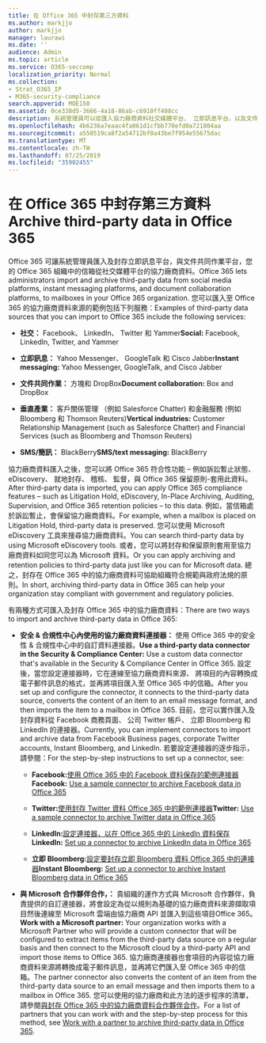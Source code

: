 ```yaml
---
title: 在 Office 365 中封存第三方資料
ms.author: markjjo
author: markjjo
manager: laurawi
ms.date: ''
audience: Admin
ms.topic: article
ms.service: O365-seccomp
localization_priority: Normal
ms.collection:
- Strat_O365_IP
- M365-security-compliance
search.appverid: MOE150
ms.assetid: 0ce338d5-3666-4a18-86ab-c6910ff408cc
description: 系統管理員可以從匯入協力廠商資料社交媒體平台、 立即訊息平台，以及文件共同作業平台到 Office 365 組織中的信箱。 這可讓您封存 Facebook、 Twitter 和其他 Office 365 中的協力廠商資料來源的資料。 然後您可以使用或協力廠商資料套用 Office 365 符合性功能 （例如合法持有、 eDiscovery、 就地封存和保留原則）。
ms.openlocfilehash: 4b6236a7eaac4fa061d1cfbb770efd0a721804aa
ms.sourcegitcommit: a550519ca8f2a54712bf0a43be7f954e55675dac
ms.translationtype: MT
ms.contentlocale: zh-TW
ms.lasthandoff: 07/25/2019
ms.locfileid: "35902455"
---
```

# <a name="archive-third-party-data-in-office-365"></a><span data-ttu-id="15491-105">在 Office 365 中封存第三方資料</span><span class="sxs-lookup"><span data-stu-id="15491-105">Archive third-party data in Office 365</span></span>

<span data-ttu-id="15491-106">Office 365 可讓系統管理員匯入及封存立即訊息平台，與文件共同作業平台，您的 Office 365 組織中的信箱從社交媒體平台的協力廠商資料。</span><span class="sxs-lookup"><span data-stu-id="15491-106">Office 365 lets administrators import and archive third-party data from social media platforms, instant messaging platforms, and document collaboration platforms, to mailboxes in your Office 365 organization.</span></span> <span data-ttu-id="15491-107">您可以匯入至 Office 365 的協力廠商資料來源的範例包括下列服務：</span><span class="sxs-lookup"><span data-stu-id="15491-107">Examples of third-party data sources that you can import to Office 365 include the following services:</span></span> 
  
- <span data-ttu-id="15491-108">**社交：** Facebook、 LinkedIn、 Twitter 和 Yammer</span><span class="sxs-lookup"><span data-stu-id="15491-108">**Social:** Facebook, LinkedIn, Twitter, and Yammer</span></span> 
    
- <span data-ttu-id="15491-109">**立即訊息：** Yahoo Messenger、 GoogleTalk 和 Cisco Jabber</span><span class="sxs-lookup"><span data-stu-id="15491-109">**Instant messaging:** Yahoo Messenger, GoogleTalk, and Cisco Jabber</span></span> 
    
- <span data-ttu-id="15491-110">**文件共同作業：** 方塊和 DropBox</span><span class="sxs-lookup"><span data-stu-id="15491-110">**Document collaboration:** Box and DropBox</span></span> 
    
- <span data-ttu-id="15491-111">**垂直產業：** 客戶關係管理 （例如 Salesforce Chatter) 和金融服務 (例如 Bloomberg 和 Thomson Reuters)</span><span class="sxs-lookup"><span data-stu-id="15491-111">**Vertical industries:** Customer Relationship Management (such as Salesforce Chatter) and Financial Services (such as Bloomberg and Thomson Reuters)</span></span> 
    
- <span data-ttu-id="15491-112">**SMS/簡訊：** BlackBerry</span><span class="sxs-lookup"><span data-stu-id="15491-112">**SMS/text messaging:** BlackBerry</span></span> 
    
<span data-ttu-id="15491-113">協力廠商資料匯入之後，您可以將 Office 365 符合性功能 – 例如訴訟暫止狀態、 eDiscovery、 就地封存、 稽核、 監督，與 Office 365 保留原則-套用此資料。</span><span class="sxs-lookup"><span data-stu-id="15491-113">After third-party data is imported, you can apply Office 365 compliance features – such as Litigation Hold, eDiscovery, In-Place Archiving, Auditing, Supervision, and Office 365 retention policies – to this data.</span></span> <span data-ttu-id="15491-114">例如，當信箱處於訴訟暫止，會保留協力廠商資料。</span><span class="sxs-lookup"><span data-stu-id="15491-114">For example, when a mailbox is placed on Litigation Hold, third-party data is preserved.</span></span> <span data-ttu-id="15491-115">您可以使用 Microsoft eDiscovery 工具來搜尋協力廠商資料。</span><span class="sxs-lookup"><span data-stu-id="15491-115">You can search third-party data by using Microsoft eDiscovery tools.</span></span> <span data-ttu-id="15491-116">或者，您可以將封存和保留原則套用至協力廠商資料如同您可以為 Microsoft 資料。</span><span class="sxs-lookup"><span data-stu-id="15491-116">Or you can apply archiving and retention policies to third-party data just like you can for Microsoft data.</span></span> <span data-ttu-id="15491-117">總之，封存在 Office 365 中的協力廠商資料可協助組織符合規範與政府法規的原則。</span><span class="sxs-lookup"><span data-stu-id="15491-117">In short, archiving third-party data in Office 365 can help your organization stay compliant with government and regulatory policies.</span></span>

<span data-ttu-id="15491-118">有兩種方式可匯入及封存 Office 365 中的協力廠商資料：</span><span class="sxs-lookup"><span data-stu-id="15491-118">There are two ways to import and archive third-party data in Office 365:</span></span>

- <span data-ttu-id="15491-119">**安全 & 合規性中心內使用的協力廠商資料連接器：** 使用 Office 365 中的安全性 & 合規性中心中的自訂資料連接器。</span><span class="sxs-lookup"><span data-stu-id="15491-119">**Use a third-party data connector in the Security & Compliance Center:** Use a custom data connector that's available in the Security & Compliance Center in Office 365.</span></span> <span data-ttu-id="15491-120">設定後，當您設定連接器時，它在連線至協力廠商資料來源、 將項目的內容轉換成電子郵件訊息的格式，並再將項目匯入至 Office 365 中的信箱。</span><span class="sxs-lookup"><span data-stu-id="15491-120">After you set up and configure the connector, it connects to the third-party data source, converts the content of an item to an email message format, and then imports the item to a mailbox in Office 365.</span></span> <span data-ttu-id="15491-121">目前，您可以實作匯入及封存資料從 Facebook 商務頁面、 公司 Twitter 帳戶、 立即 Bloomberg 和 LinkedIn 的連接器。</span><span class="sxs-lookup"><span data-stu-id="15491-121">Currently, you can implement connectors to import and archive data from Facebook Business pages, corporate Twitter accounts, Instant Bloomberg, and LinkedIn.</span></span> <span data-ttu-id="15491-122">若要設定連接器的逐步指示，請參閱：</span><span class="sxs-lookup"><span data-stu-id="15491-122">For the step-by-step instructions to set up a connector, see:</span></span>
   
   - <span data-ttu-id="15491-123">**Facebook:**[使用 Office 365 中的 Facebook 資料保存的範例連接器](archive-facebook-data-with-sample-connector.md)</span><span class="sxs-lookup"><span data-stu-id="15491-123">**Facebook:** [Use a sample connector to archive Facebook data in Office 365](archive-facebook-data-with-sample-connector.md)</span></span>
  
   - <span data-ttu-id="15491-124">**Twitter:**[使用封存 Twitter 資料 Office 365 中的範例連接器](archive-twitter-data-with-sample-connector.md)</span><span class="sxs-lookup"><span data-stu-id="15491-124">**Twitter:** [Use a sample connector to archive Twitter data in Office 365](archive-twitter-data-with-sample-connector.md)</span></span>
    
   - <span data-ttu-id="15491-125">**LinkedIn:**[設定連接器，以在 Office 365 中的 LinkedIn 資料保存](archive-linkedin-data.md)</span><span class="sxs-lookup"><span data-stu-id="15491-125">**LinkedIn:** [Set up a connector to archive LinkedIn data in Office 365](archive-linkedin-data.md)</span></span>

   - <span data-ttu-id="15491-126">**立即 Bloomberg:**[設定要封存立即 Bloomberg 資料 Office 365 中的連接器](archive-instant-bloomberg-data.md)</span><span class="sxs-lookup"><span data-stu-id="15491-126">**Instant Bloomberg:** [Set up a connector to archive Instant Bloomberg data in Office 365](archive-instant-bloomberg-data.md)</span></span>

- <span data-ttu-id="15491-127">**與 Microsoft 合作夥伴合作，：** 貴組織的運作方式與 Microsoft 合作夥伴，負責提供的自訂連接器，將會設定為從以規則為基礎的協力廠商資料來源擷取項目然後連線至 Microsoft 雲端由協力廠商 API 並匯入到這些項目Office 365。</span><span class="sxs-lookup"><span data-stu-id="15491-127">**Work with a Microsoft partner:** Your organization works with a Microsoft Partner who will provide a custom connector that will be configured to extract items from the third-party data source on a regular basis and then connect to the Microsoft cloud by a third-party API and import those items to Office 365.</span></span> <span data-ttu-id="15491-128">協力廠商連接器也會項目的內容從協力廠商資料來源將轉換成電子郵件訊息，並再將它們匯入至 Office 365 中的信箱。</span><span class="sxs-lookup"><span data-stu-id="15491-128">The partner connector also converts the content of an item from the third-party data source to an email message and then imports them to a mailbox in Office 365.</span></span> <span data-ttu-id="15491-129">您可以使用的協力廠商和此方法的逐步程序的清單，請參閱[與封存 Office 365 中的協力廠商資料合作夥伴合作](work-with-partner-to-archive-third-party-data.md)。</span><span class="sxs-lookup"><span data-stu-id="15491-129">For a list of partners that you can work with and the step-by-step process for this method, see [Work with a partner to archive third-party data in Office 365](work-with-partner-to-archive-third-party-data.md).</span></span>
